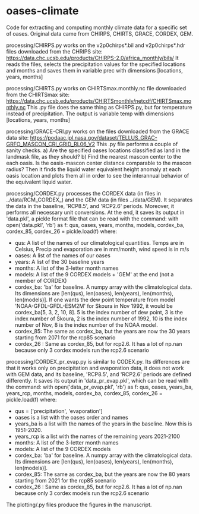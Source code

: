 # oases-climate
Code for extracting and computing monthly climate data for a specific set of oases. Original data came from CHIRPS, CHIRTS, GRACE, CORDEX, GEM.

processing/CHIRPS.py works on the v2p0chirps*.bil and v2p0chirps*.hdr files downloaded from the CHRIPS site: https://data.chc.ucsb.edu/products/CHIRPS-2.0/africa_monthly/bils/
It reads the files, selects the precipitation values for the specified locations and months and saves them in variable prec with dimensions [locations, years, months]

processing/CHIRTS.py works on CHIRTSmax.monthly.nc file downloaded from the CHIRTSmax site: https://data.chc.ucsb.edu/products/CHIRTSmonthly/netcdf/CHIRTSmax.monthly.nc
This .py file does the same thing as CHIRPS.py, but for temperature instead of precipitation. The output is variable temp with dimensions [locations, years, months]

processing/GRACE-CRI.py works on the files downloaded from the GRACE data site: https://podaac.jpl.nasa.gov/dataset/TELLUS_GRAC-GRFO_MASCON_CRI_GRID_RL06_V2
This .py file performs a couple of sanity checks. a) Are the specified oases locations classified as land in the landmask file, as they should? b) Find the nearest mascon center to the each oasis. Is the oasis-mascon center distance comparable to the mascon radius?
Then it finds the liquid water equivalent height anomaly at each oasis location and plots them all in order to see the interannual behavior of the equivalent liquid water.

processing/CORDEX.py processes the CORDEX data (in files in ../data/RCM_CORDEX_) and the GEM data (in files ../data/GEM). It separates the data in the baseline, 'RCP8.5', and 'RCP2.6' periods. Moreover, it performs all necessary unit conversions. At the end, it saves its output in 'data.pkl', a pickle format file that can be read with the command:
with open('data.pkl', 'rb') as f:
    qus, oases, years, months, models, cordex_ba, cordex_85, cordex_26 = pickle.load(f)
where:
- qus: A list of the names of our climatological quantities. Temps are in Celsius, Precip and evaporation are in mm/month, wind speed is in m/s
- oases: A list of the names of our oases
- years: A list of the 30 baseline years
- months: A list of the 3-letter month names
- models: A list of the 9 CORDEX models + 'GEM' at the end (not a member of CORDEX)
- cordex_ba: 'ba' for baseline. A numpy array with the climatological data. Its dimensions are [len(qus), len(oases), len(years), len(months), len(models)]. If one wants the dew point temperature from model 'NOAA-GFDL-GFDL-ESM2M' for Skoura in Nov 1992, it would be cordex_ba[5, 3, 2, 10, 8]. 5 is the index number of dew point, 3 is the index number of Skoura, 2 is the index number of 1992, 10 is the index number of Nov, 8 is the index number of the NOAA model.
- cordex_85: The same as cordex_ba, but the years are now the 30 years starting from 2071 for the rcp85 scenario
- cordex_26 : Same as cordex_85, but for rcp2.6. It has a lot of np.nan because only 3 cordex models run the rcp2.6 scenario

processing/CORDEX_pr_evap.py is similar to CODEX.py. Its differences are that it works only on precipitation and evaporation data, it does not work with GEM data, and its baseline, 'RCP8.5', and 'RCP2.6' periods are defined differently. It saves its output in 'data_pr_evap.pkl', which can be read with the command:
with open('data_pr_evap.pkl', 'rb') as f:
    qus, oases, years_ba, years_rcp, months, models, cordex_ba, cordex_85, cordex_26 = pickle.load(f)
where:
- qus = ['precipitation', 'evaporation']
- oases is a list with the oases order and names
- years_ba is a list with the names of the years in the baseline. Now this is 1951-2020.
- years_rcp is a list with the names of the remaining years 2021-2100
- months: A list of the 3-letter month names
- models: A list of the 9 CORDEX models
- cordex_ba: 'ba' for baseline. A numpy array with the climatological data. Its dimensions are [len(qus), len(oases), len(years), len(months), len(models)].
- cordex_85: The same as cordex_ba, but the years are now the 80 years starting from 2021 for the rcp85 scenario
- cordex_26 : Same as cordex_85, but for rcp2.6. It has a lot of np.nan because only 3 cordex models run the rcp2.6 scenario        

The plotting/.py files produce the figures in the manuscript.
